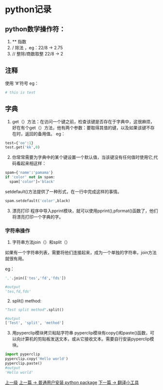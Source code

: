 # python记录

## python数学操作符：
1. ** 指数
2. / 除法 ，eg：22/8 -> 2.75
3. // 整除/商数取整 22/8 -> 2

## 注释
使用 ‘#’符号
eg：
```python
# this is test
```

## 字典

1. get（）方法：在访问一个键之前，检查该键是否存在于字典中，这很麻烦，好在有个get（）方法，他有两个参数：要取得其值的键，以及如果该键不存在时，返回的备用值。
eg：
```python
test={'oo':1}
test.get('kk',0)
```

2. 你常常需要为字典中的某个键设置一个默认值，当该键没有任何值时使用它,代码看起来相这样：
```python
spam={'name':'pamama'}
if 'color' not in spam:
  spam['color']='black'
```
setdefault()方法提供了一种形式，在一行中完成这样的事情。
```python
spam.setdefault('color',black)
```

3. 漂亮打印
程序中导入pprint模块，就可以使用pprint(),pformat()函数了，他们将漂亮打印一个字典的字。

### 字符串操作

1. 字符串方法join（）和split（）

如果有一个字符串列表，需要将他们连接起来，成为一个单独的字符串，join方法就很有用。

eg：
```python
','.join(['tes','fd','fds'])

#output
'tes,fd,fds'
```

2. split() method:
```python
"Test split method".split()

#output
['Test', 'split', 'method']
```

3. 用pyperclip模块拷贝粘贴字符串
pyperclip模块有copy()和paste()函数，可以向计算机的剪贴板发送文本，或从它接收文本。需要自行安装pyperclip模块。
```python
import pyperclip
pyperclip.copy('Hello world')
pyperclip.paste()
#output
'Hello world'
```
[上一级](README.md)
[上一篇 -> 普通用户安装 python package](noRootUserInstallPackage.md)
[下一篇 -> 翻译小工具](translateTool.md)
